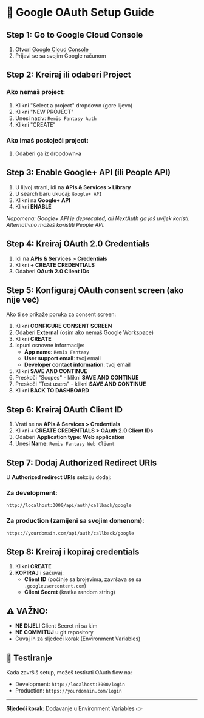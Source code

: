 # 🔐 Google OAuth Setup Guide

## Step 1: Go to Google Cloud Console

1. Otvori [Google Cloud Console](https://console.cloud.google.com/)
2. Prijavi se sa svojim Google računom

## Step 2: Kreiraj ili odaberi Project

### Ako nemaš project:
1. Klikni "Select a project" dropdown (gore lijevo)
2. Klikni "NEW PROJECT"
3. Unesi naziv: `Remis Fantasy Auth`
4. Klikni "CREATE"

### Ako imaš postojeći project:
1. Odaberi ga iz dropdown-a

## Step 3: Enable Google+ API (ili People API)

1. U lijvoj strani, idi na **APIs & Services > Library**
2. U search baru ukucaj: `Google+ API`
3. Klikni na **Google+ API**
4. Klikni **ENABLE**

*Napomena: Google+ API je deprecated, ali NextAuth ga još uvijek koristi. Alternativno možeš koristiti People API.*

## Step 4: Kreiraj OAuth 2.0 Credentials

1. Idi na **APIs & Services > Credentials**
2. Klikni **+ CREATE CREDENTIALS**
3. Odaberi **OAuth 2.0 Client IDs**

## Step 5: Konfiguraj OAuth consent screen (ako nije već)

Ako ti se prikaže poruka za consent screen:

1. Klikni **CONFIGURE CONSENT SCREEN**
2. Odaberi **External** (osim ako nemaš Google Workspace)
3. Klikni **CREATE**
4. Ispuni osnovne informacije:
   - **App name**: `Remis Fantasy`
   - **User support email**: tvoj email
   - **Developer contact information**: tvoj email
5. Klikni **SAVE AND CONTINUE**
6. Preskoči "Scopes" - klikni **SAVE AND CONTINUE**
7. Preskoči "Test users" - klikni **SAVE AND CONTINUE**
8. Klikni **BACK TO DASHBOARD**

## Step 6: Kreiraj OAuth Client ID

1. Vrati se na **APIs & Services > Credentials**
2. Klikni **+ CREATE CREDENTIALS > OAuth 2.0 Client IDs**
3. Odaberi **Application type**: **Web application**
4. Unesi **Name**: `Remis Fantasy Web Client`

## Step 7: Dodaj Authorized Redirect URIs

U **Authorized redirect URIs** sekciju dodaj:

### Za development:
```
http://localhost:3000/api/auth/callback/google
```

### Za production (zamijeni sa svojim domenom):
```
https://yourdomain.com/api/auth/callback/google
```

## Step 8: Kreiraj i kopiraj credentials

1. Klikni **CREATE**
2. **KOPIRAJ** i sačuvaj:
   - **Client ID** (počinje sa brojevima, završava se sa `.googleusercontent.com`)
   - **Client Secret** (kratka random string)

## ⚠️ VAŽNO:

- **NE DIJELI** Client Secret ni sa kim
- **NE COMMITUJ** u git repository
- Čuvaj ih za sljedeći korak (Environment Variables)

## 🧪 Testiranje

Kada završiš setup, možeš testirati OAuth flow na:
- Development: `http://localhost:3000/login`
- Production: `https://yourdomain.com/login`

---

**Sljedeći korak**: Dodavanje u Environment Variables 👉
